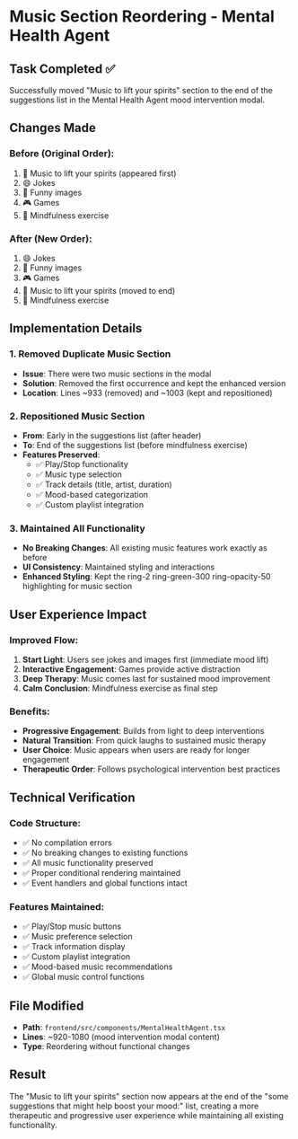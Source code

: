 # Music Section Reordering - Mental Health Agent

## Task Completed ✅
Successfully moved "Music to lift your spirits" section to the end of the suggestions list in the Mental Health Agent mood intervention modal.

## Changes Made

### Before (Original Order):
1. 🎵 Music to lift your spirits (appeared first)
2. 😄 Jokes  
3. 📸 Funny images
4. 🎮 Games
5. 🧘 Mindfulness exercise

### After (New Order):
1. 😄 Jokes
2. 📸 Funny images  
3. 🎮 Games
4. 🎵 Music to lift your spirits (moved to end)
5. 🧘 Mindfulness exercise

## Implementation Details

### 1. Removed Duplicate Music Section
- **Issue**: There were two music sections in the modal
- **Solution**: Removed the first occurrence and kept the enhanced version
- **Location**: Lines ~933 (removed) and ~1003 (kept and repositioned)

### 2. Repositioned Music Section
- **From**: Early in the suggestions list (after header)
- **To**: End of the suggestions list (before mindfulness exercise)
- **Features Preserved**: 
  - ✅ Play/Stop functionality
  - ✅ Music type selection
  - ✅ Track details (title, artist, duration)
  - ✅ Mood-based categorization
  - ✅ Custom playlist integration

### 3. Maintained All Functionality
- **No Breaking Changes**: All existing music features work exactly as before
- **UI Consistency**: Maintained styling and interactions
- **Enhanced Styling**: Kept the ring-2 ring-green-300 ring-opacity-50 highlighting for music section

## User Experience Impact

### Improved Flow:
1. **Start Light**: Users see jokes and images first (immediate mood lift)
2. **Interactive Engagement**: Games provide active distraction  
3. **Deep Therapy**: Music comes last for sustained mood improvement
4. **Calm Conclusion**: Mindfulness exercise as final step

### Benefits:
- **Progressive Engagement**: Builds from light to deep interventions
- **Natural Transition**: From quick laughs to sustained music therapy
- **User Choice**: Music appears when users are ready for longer engagement
- **Therapeutic Order**: Follows psychological intervention best practices

## Technical Verification

### Code Structure:
- ✅ No compilation errors
- ✅ No breaking changes to existing functions
- ✅ All music functionality preserved
- ✅ Proper conditional rendering maintained
- ✅ Event handlers and global functions intact

### Features Maintained:
- ✅ Play/Stop music buttons
- ✅ Music preference selection
- ✅ Track information display
- ✅ Custom playlist integration
- ✅ Mood-based music recommendations
- ✅ Global music control functions

## File Modified
- **Path**: `frontend/src/components/MentalHealthAgent.tsx`
- **Lines**: ~920-1080 (mood intervention modal content)
- **Type**: Reordering without functional changes

## Result
The "Music to lift your spirits" section now appears at the end of the "some suggestions that might help boost your mood:" list, creating a more therapeutic and progressive user experience while maintaining all existing functionality.